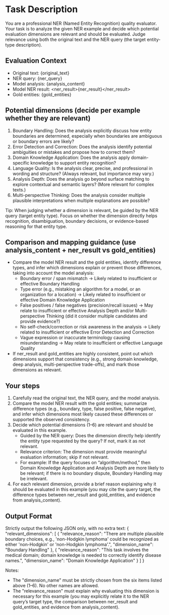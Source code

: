 # Task Description
You are a professional NER (Named Entity Recognition) quality evaluator. Your task is to analyze the given NER example and decide which potential evaluation dimensions are relevant and should be evaluated. Judge relevance using both the original text and the NER query (the target entity-type description).

## Evaluation Context
- Original text: {original_text}
- NER query: {ner_query}
- Model analysis: <analysis>{analysis_content}</analysis>
- Model NER result: <ner_result>{ner_result}</ner_result>
- Gold entities: {gold_entities}

## Potential dimensions (decide per example whether they are relevant)
1. Boundary Handling: Does the analysis explicitly discuss how entity boundaries are determined, especially when boundaries are ambiguous or boundary errors are likely?
2. Error Detection and Correction: Does the analysis identify potential ambiguities or mistakes and propose how to correct them?
3. Domain Knowledge Application: Does the analysis apply domain-specific knowledge to support entity recognition?
4. Language Quality: Is the analysis clear, precise, and professional in wording and structure? (Always relevant, but importance may vary.)
5. Analysis Depth: Does the analysis go beyond surface matching to explore contextual and semantic layers? (More relevant for complex texts.)
6. Multi-perspective Thinking: Does the analysis consider multiple plausible interpretations when multiple explanations are possible?

Tip: When judging whether a dimension is relevant, be guided by the NER query (target entity type). Focus on whether the dimension directly helps recognition, disambiguation, boundary decisions, or evidence-based reasoning for that entity type.

## Comparison and mapping guidance (use analysis_content + ner_result vs gold_entities)
- Compare the model NER result and the gold entities, identify difference types, and infer which dimensions explain or prevent those differences, taking into account the model analysis:
  - Boundary error / span mismatch → Likely related to insufficient or effective Boundary Handling
  - Type error (e.g., mistaking an algorithm for a model, or an organization for a location) → Likely related to insufficient or effective Domain Knowledge Application
  - False positives / false negatives (precision/recall issues) → May relate to insufficient or effective Analysis Depth and/or Multi-perspective Thinking (did it consider multiple candidates and provide evidence?)
  - No self-check/correction or risk awareness in the analysis → Likely related to insufficient or effective Error Detection and Correction
  - Vague expression or inaccurate terminology causing misunderstanding → May relate to insufficient or effective Language Quality
- If ner_result and gold_entities are highly consistent, point out which dimensions support that consistency (e.g., strong domain knowledge, deep analysis, multi-perspective trade-offs), and mark those dimensions as relevant.

## Your steps
1. Carefully read the original text, the NER query, and the model analysis.
2. Compare the model NER result with the gold entities; summarize difference types (e.g., boundary, type, false positive, false negative), and infer which dimensions most likely caused these differences or supported the observed consistency.
3. Decide which potential dimensions (1–6) are relevant and should be evaluated in this example.
   - Guided by the NER query: Does the dimension directly help identify the entity type requested by the query? If not, mark it as not relevant.
   - Relevance criterion: The dimension must provide meaningful evaluation information; skip if not relevant.
   - For example: If the query focuses on “algorithm/method,” then Domain Knowledge Application and Analysis Depth are more likely to be relevant; if there is no boundary dispute, Boundary Handling may be irrelevant.
4. For each relevant dimension, provide a brief reason explaining why it should be evaluated in this example (you may cite the query target, the difference types between ner_result and gold_entities, and evidence from analysis_content).

## Output Format
Strictly output the following JSON only, with no extra text:
{
  "relevant_dimensions": [
    {
      "relevance_reason": "There are multiple plausible boundary choices, e.g., 'non-Hodgkin lymphoma' could be recognized as either 'non-Hodgkin' or 'non-Hodgkin lymphoma'.",
      "dimension_name": "Boundary Handling"
    },
    {
      "relevance_reason": "This task involves the medical domain; domain knowledge is needed to correctly identify disease names.",
      "dimension_name": "Domain Knowledge Application"
    }
  ]
}

Notes:
- The "dimension_name" must be strictly chosen from the six items listed above (1–6). No other names are allowed.
- The "relevance_reason" must explain why evaluating this dimension is necessary for this example (you may explicitly relate it to the NER query’s target type, the comparison between ner_result and gold_entities, and evidence from analysis_content).